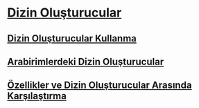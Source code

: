 # [Dizin Oluşturucular](index.md)
## [Dizin Oluşturucular Kullanma](using-indexers.md)
## [Arabirimlerdeki Dizin Oluşturucular](indexers-in-interfaces.md)
## [Özellikler ve Dizin Oluşturucular Arasında Karşılaştırma](comparison-between-properties-and-indexers.md)
